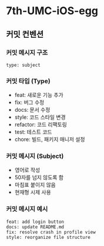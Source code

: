 # 7th-UMC-iOS-egg

## 커밋 컨벤션

### 커밋 메시지 구조
```
type: subject
```

### 커밋 타입 (Type)
- feat: 새로운 기능 추가
- fix: 버그 수정
- docs: 문서 수정
- style: 코드 스타일 변경
- refactor: 코드 리팩토링
- test: 테스트 코드
- chore: 빌드, 패키지 매니저 설정

### 커밋 메시지 (Subject)
- 영어로 작성
- 50자를 넘지 않도록 함
- 마침표 붙이지 않음
- 현재형 시제 사용

### 커밋 메시지 예시
```
feat: add login button
docs: update README.md
fix: resolve crash in profile view
style: reorganize file structure
```
